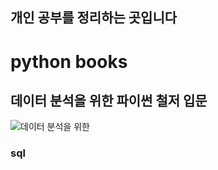## 개인 공부를 정리하는 곳입니다
# python books
## 데이터 분석을 위한 파이썬 철저 입문 
![](https://wikibook.co.kr/images/cover/l/9791158391928.jpg '데이터 분석을 위한')
### sql
